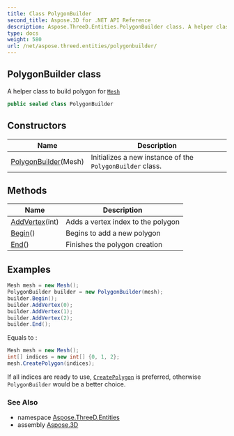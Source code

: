 ```yaml
---
title: Class PolygonBuilder
second_title: Aspose.3D for .NET API Reference
description: Aspose.ThreeD.Entities.PolygonBuilder class. A helper class to build polygon for Mesh
type: docs
weight: 580
url: /net/aspose.threed.entities/polygonbuilder/
---
```

## PolygonBuilder class

A helper class to build polygon for [`Mesh`](../mesh/)

```csharp
public sealed class PolygonBuilder
```

## Constructors

| Name | Description |
| --- | --- |
| [PolygonBuilder](polygonbuilder/)(Mesh) | Initializes a new instance of the `PolygonBuilder` class. |

## Methods

| Name | Description |
| --- | --- |
| [AddVertex](../../aspose.threed.entities/polygonbuilder/addvertex/)(int) | Adds a vertex index to the polygon |
| [Begin](../../aspose.threed.entities/polygonbuilder/begin/)() | Begins to add a new polygon |
| [End](../../aspose.threed.entities/polygonbuilder/end/)() | Finishes the polygon creation |

## Examples

```csharp
Mesh mesh = new Mesh();
PolygonBuilder builder = new PolygonBuilder(mesh);
builder.Begin();
builder.AddVertex(0);
builder.AddVertex(1);
builder.AddVertex(2);
builder.End();
```

Equals to :

```csharp
Mesh mesh = new Mesh();
int[] indices = new int[] {0, 1, 2};
mesh.CreatePolygon(indices);
```

If all indices are ready to use, [`CreatePolygon`](../mesh/createpolygon/) is preferred, otherwise `PolygonBuilder` would be a better choice.

### See Also

* namespace [Aspose.ThreeD.Entities](../../aspose.threed.entities/)
* assembly [Aspose.3D](../../)


